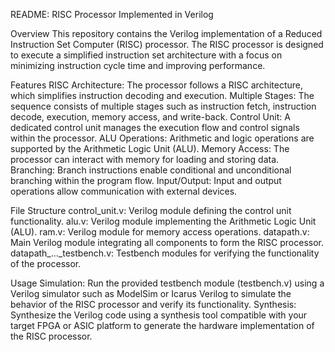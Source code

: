 
README: RISC Processor Implemented in Verilog

Overview
This repository contains the Verilog implementation of a Reduced Instruction Set Computer (RISC) processor. 
The RISC processor is designed to execute a simplified instruction set architecture with a focus on minimizing instruction cycle time and improving performance.

Features
RISC Architecture: The processor follows a RISC architecture, which simplifies instruction decoding and execution.
Multiple Stages: The sequence consists of multiple stages such as instruction fetch, instruction decode, execution, memory access, and write-back.
Control Unit: A dedicated control unit manages the execution flow and control signals within the processor.
ALU Operations: Arithmetic and logic operations are supported by the Arithmetic Logic Unit (ALU).
Memory Access: The processor can interact with memory for loading and storing data.
Branching: Branch instructions enable conditional and unconditional branching within the program flow.
Input/Output: Input and output operations allow communication with external devices.

File Structure
control_unit.v: Verilog module defining the control unit functionality.
alu.v: Verilog module implementing the Arithmetic Logic Unit (ALU).
ram.v: Verilog module for memory access operations.
datapath.v: Main Verilog module integrating all components to form the RISC processor.
datapath_..._testbench.v: Testbench modules for verifying the functionality of the processor.

Usage
Simulation: Run the provided testbench module (testbench.v) using a Verilog simulator such as ModelSim or Icarus Verilog to simulate the behavior of the RISC processor and verify its functionality.
Synthesis: Synthesize the Verilog code using a synthesis tool compatible with your target FPGA or ASIC platform to generate the hardware implementation of the RISC processor.
